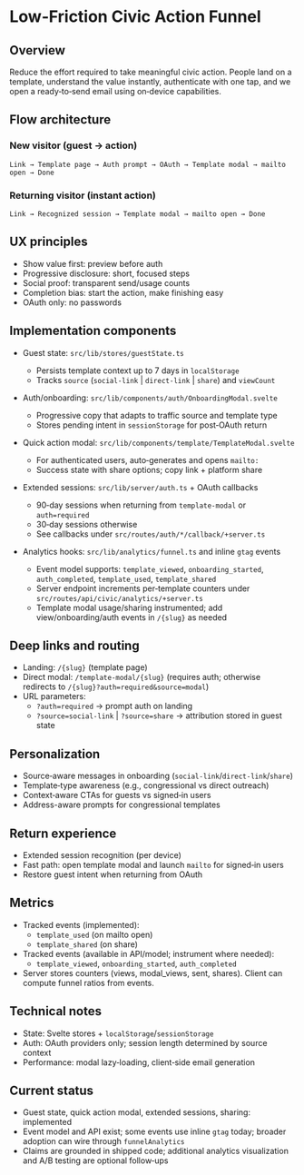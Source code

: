 # Low‑Friction Civic Action Funnel

## Overview

Reduce the effort required to take meaningful civic action. People land on a template, understand the value instantly, authenticate with one tap, and we open a ready‑to‑send email using on‑device capabilities.

## Flow architecture

### New visitor (guest → action)

```
Link → Template page → Auth prompt → OAuth → Template modal → mailto open → Done
```

### Returning visitor (instant action)

```
Link → Recognized session → Template modal → mailto open → Done
```

## UX principles

- Show value first: preview before auth
- Progressive disclosure: short, focused steps
- Social proof: transparent send/usage counts
- Completion bias: start the action, make finishing easy
- OAuth only: no passwords

## Implementation components

- Guest state: `src/lib/stores/guestState.ts`
  - Persists template context up to 7 days in `localStorage`
  - Tracks `source` (`social-link` | `direct-link` | `share`) and `viewCount`

- Auth/onboarding: `src/lib/components/auth/OnboardingModal.svelte`
  - Progressive copy that adapts to traffic source and template type
  - Stores pending intent in `sessionStorage` for post‑OAuth return

- Quick action modal: `src/lib/components/template/TemplateModal.svelte`
  - For authenticated users, auto‑generates and opens `mailto:`
  - Success state with share options; copy link + platform share

- Extended sessions: `src/lib/server/auth.ts` + OAuth callbacks
  - 90‑day sessions when returning from `template-modal` or `auth=required`
  - 30‑day sessions otherwise
  - See callbacks under `src/routes/auth/*/callback/+server.ts`

- Analytics hooks: `src/lib/analytics/funnel.ts` and inline `gtag` events
  - Event model supports: `template_viewed`, `onboarding_started`, `auth_completed`, `template_used`, `template_shared`
  - Server endpoint increments per‑template counters under `src/routes/api/civic/analytics/+server.ts`
  - Template modal usage/sharing instrumented; add view/onboarding/auth events in `/{slug}` as needed

## Deep links and routing

- Landing: `/{slug}` (template page)
- Direct modal: `/template-modal/{slug}` (requires auth; otherwise redirects to `/{slug}?auth=required&source=modal`)
- URL parameters:
  - `?auth=required` → prompt auth on landing
  - `?source=social-link` | `?source=share` → attribution stored in guest state

## Personalization

- Source‑aware messages in onboarding (`social-link`/`direct-link`/`share`)
- Template‑type awareness (e.g., congressional vs direct outreach)
- Context‑aware CTAs for guests vs signed‑in users
- Address-aware prompts for congressional templates

## Return experience

- Extended session recognition (per device)
- Fast path: open template modal and launch `mailto` for signed‑in users
- Restore guest intent when returning from OAuth

## Metrics

- Tracked events (implemented):
  - `template_used` (on mailto open)
  - `template_shared` (on share)
- Tracked events (available in API/model; instrument where needed):
  - `template_viewed`, `onboarding_started`, `auth_completed`
- Server stores counters (views, modal_views, sent, shares). Client can compute funnel ratios from events.

## Technical notes

- State: Svelte stores + `localStorage`/`sessionStorage`
- Auth: OAuth providers only; session length determined by source context
- Performance: modal lazy‑loading, client‑side email generation

## Current status

- Guest state, quick action modal, extended sessions, sharing: implemented
- Event model and API exist; some events use inline `gtag` today; broader adoption can wire through `funnelAnalytics`
- Claims are grounded in shipped code; additional analytics visualization and A/B testing are optional follow‑ups



